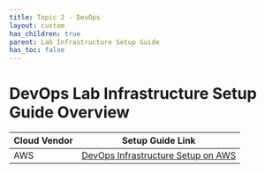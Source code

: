 ```yaml
---
title: Topic 2 - DevOps
layout: custom
has_children: true
parent: Lab Infrastructure Setup Guide
has_toc: false
---
```


# DevOps Lab Infrastructure Setup Guide Overview

| Cloud Vendor | Setup Guide Link |
| ------------ | ---------------- |
| AWS | [DevOps Infrastructure Setup on AWS](./aws/) |